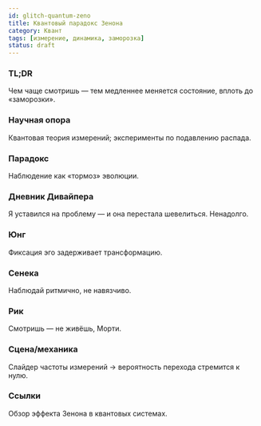 ```yaml
---
id: glitch-quantum-zeno
title: Квантовый парадокс Зенона
category: Квант
tags: [измерение, динамика, заморозка]
status: draft
---
```


### TL;DR

Чем чаще смотришь — тем медленнее меняется состояние, вплоть до «заморозки».

### Научная опора

Квантовая теория измерений; эксперименты по подавлению распада.

### Парадокс

Наблюдение как «тормоз» эволюции.

### Дневник Дивайпера

Я уставился на проблему — и она перестала шевелиться. Ненадолго.

### Юнг

Фиксация эго задерживает трансформацию.

### Сенека

Наблюдай ритмично, не навязчиво.

### Рик

Смотришь — не живёшь, Морти.

### Сцена/механика

Слайдер частоты измерений → вероятность перехода стремится к нулю.

### Ссылки

Обзор эффекта Зенона в квантовых системах.
